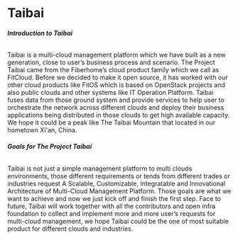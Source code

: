 # Taibai

###### **Introduction to Taibai**

Taibai is a multi-cloud management platform which we have built as a new generation, close to user’s business process
and scenario. The Project Taibai came from the Fiberhome’s cloud product family which we call as FitCloud.
Before we decided to make it open source, it has worked with our other cloud products like FitOS which is based on
OpenStack projects and also public clouds and other systems like IT Operation Platform.
Taibai fuses data from those ground system and provide services to help user to orchestrate the network across
different clouds and deploy their business applications being distributed in those clouds to get high available
capacity. We hope it could be a peak like The Taibai Mountain that located in our hometown Xi'an, China.

###### **Goals for The Project Taibai**

Taibai is not just a simple management platform to multi clouds environments, those different requirements or tends
from different trades or industries request A Scalable, Customizable, Integratable and Innovational Architecture of
Multi-Cloud Management Platform. Those goals are what we want to achieve and now we just kick off and finish the first
step. Face to future, Taibai will work together with all the contributors and open infra foundation to collect and
implement more and more user’s requests for multi-cloud management, we hope Taibai could be the one of most suitable
product for different clouds and industries. 